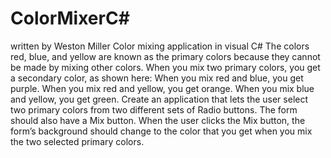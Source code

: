 # ColorMixerC#
written by Weston Miller
Color mixing application in visual C#
The colors red, blue, and yellow are known as the primary colors because they cannot 
        be made by mixing other colors. When you mix two primary colors, you get a secondary 
        color, as shown here:
            When you mix red and blue, you get purple.
            When you mix red and yellow, you get orange.
            When you mix blue and yellow, you get green.
        Create an application that lets the user select two primary colors from two 
        different sets of Radio buttons. The form should also have a Mix button. When the 
        user clicks the Mix button, the form’s background should change to the color that you 
        get when you mix the two selected primary colors.
